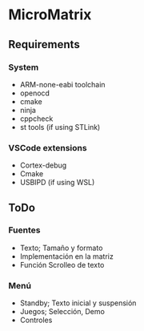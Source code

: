 # MicroMatrix

## Requirements

### System

- ARM-none-eabi toolchain
- openocd
- cmake
- ninja
- cppcheck
- st tools (if using STLink)

### VSCode extensions

- Cortex-debug
- Cmake
- USBIPD (if using WSL)

## ToDo

### Fuentes

- Texto; Tamaño y formato
- Implementación en la matriz
- Función Scrolleo de texto

### Menú

- Standby; Texto inicial y suspensión
- Juegos; Selección, Demo
- Controles

